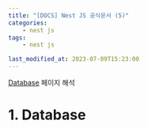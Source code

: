 ```yaml
---
title: "[DOCS] Nest JS 공식문서 (5)"
categories:
    - nest js
tags:
    - nest js

last_modified_at: 2023-07-09T15:23:00
---
```


[Database](https://docs.nestjs.com/techniques/database) 페이지 해석

# 1. Database

